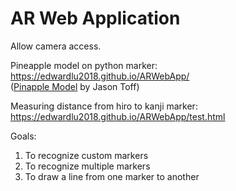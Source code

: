 # AR Web Application

Allow camera access.

Pineapple model on python marker:
https://edwardlu2018.github.io/ARWebApp/ 
<br>
([Pinapple Model](https://poly.google.com/view/48qW80_L0lP) by Jason Toff)

Measuring distance from hiro to kanji marker:
https://edwardlu2018.github.io/ARWebApp/test.html 

Goals: 
1. To recognize custom markers
2. To recognize multiple markers
3. To draw a line from one marker to another
